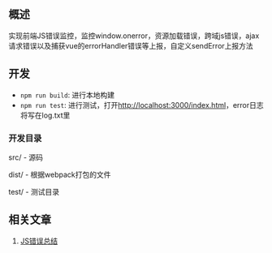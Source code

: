 ## 概述
实现前端JS错误监控，监控window.onerror，资源加载错误，跨域js错误，ajax请求错误以及捕获vue的errorHandler错误等上报，自定义sendError上报方法

## 开发

*   `npm run build`: 进行本地构建
*   `npm run test`: 进行测试，打开[http://localhost:3000/index.html](http://localhost:3000/index.html)，error日志将写在log.txt里

### 开发目录
src/ - 源码

dist/ - 根据webpack打包的文件

test/ - 测试目录

## 相关文章
1. [JS错误总结](https://segmentfault.com/a/1190000014672384)

